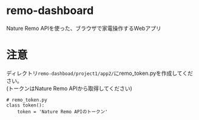 # remo-dashboard
Nature Remo APIを使った、ブラウザで家電操作するWebアプリ

# 注意
ディレクトリ`remo-dashboad/project1/app2/`にremo_token.pyを作成してください。  
(トークンはNature Remo APIから取得してください)  
```
# remo_token.py
class token():
	token = 'Nature Remo APIのトークン'
```
